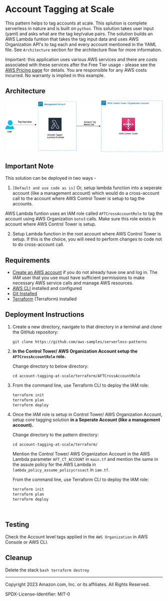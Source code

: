 # Account Tagging at Scale
This pattern helps to tag accounts at scale. This splution is complete serverless in nature and is built on `python`. This solution takes user input (yaml) and asks what are the tag key/value pairs. The solution builds an AWS Lambda funtion that takes the tag input data and uses AWS Organization API's to tag each and every account mentioned in the YAML file. See `Architecture` section for the architecture flow for more information.

Important: this application uses various AWS services and there are costs associated with these services after the Free Tier usage - please see the [AWS Pricing page](https://aws.amazon.com/pricing/) for details. You are responsible for any AWS costs incurred. No warranty is implied in this example.


## Architecture

![acc-tags](./Images/acctags.png)


## Important Note

This solution can be deployed in two ways -


1. `[Default and use code as is]` Or, setup lambda function into a seperate account (like a management account) which would do a cross-account call to the account where AWS Control Tower is setup to tag the accounts.

AWS Lambda funtion uses an IAM role called `AFTCrossAccountRole` to tag the account using AWS Organization `boto3` calls. Make sure this role exists in account where AWS Control Tower is setup.


2. Setup Lambda function in the root account where AWS Control Tower is setup. If this is the choice, you will need to perform changes to code not to do cross-account call.


## Requirements

* [Create an AWS account](https://portal.aws.amazon.com/gp/aws/developer/registration/index.html) if you do not already have one and log in. The IAM user that you use must have sufficient permissions to make necessary AWS service calls and manage AWS resources.
* [AWS CLI](https://docs.aws.amazon.com/cli/latest/userguide/install-cliv2.html) installed and configured
* [Git Installed](https://git-scm.com/book/en/v2/Getting-Started-Installing-Git)
* [Terraform](https://developer.hashicorp.com/terraform/tutorials/aws-get-started/install-cli) (Terraform) installed

## Deployment Instructions

1. Create a new directory, navigate to that directory in a terminal and clone the GitHub repository:
    ``` 
    git clone https://github.com/aws-samples/serverless-patterns
    ```
2. **In the Control Tower/ AWS Organization Account setup the `AFTCrossAccountRole` role.**

    Change directory to below directory:

    ```
    cd account-tagging-at-scale/terraform/AFTCrossAccountRole

    ```
3. From the command line, use Terraform CLI to deploy the IAM role:
    ```
    terraform init
    terraform plan
    terraform deploy
    ```
4. Once the IAM role is setup in Control Tower/ AWS Organization Account, setup core tagging solution **in a Seperate Account (like a management account).**

    Change directory to the pattern directory:

    ```
    cd account-tagging-at-scale/terraform/

    ```

    Mention the Control Tower/ AWS Organization Account in the AWS Lambda parameter `AFT_CT_ACCOUNT` in `main.tf` and mention the same in the assule policy for the AWS Lambda in `lambda_policy_assume_policycrssact` in `iam.tf`.

    From the command line, use Terraform CLI to deploy the IAM role:

    ```
    terraform init
    terraform plan
    terraform deploy



## Testing

Check the Account level tags applied in the `AWS Organization` in AWS Console or AWS CLI.

## Cleanup
 
Delete the stack
    ```bash
    terraform destroy
    ```

----
Copyright 2023 Amazon.com, Inc. or its affiliates. All Rights Reserved.

SPDX-License-Identifier: MIT-0